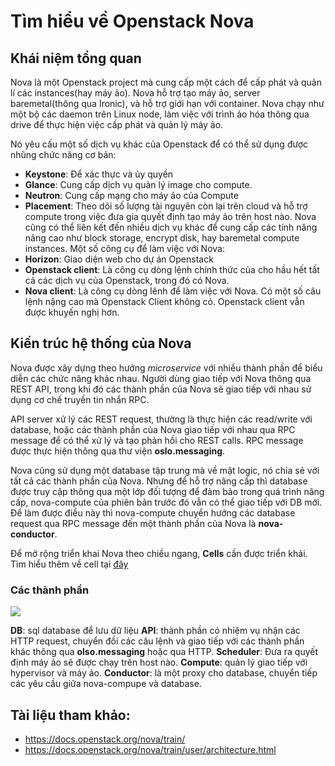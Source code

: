 # Tìm hiểu về Openstack Nova


## Khái niệm tổng quan

Nova là một Openstack project mà cung cấp một cách để cấp phát và quản lí các instances(hay máy ảo). Nova hỗ trợ tạo máy ảo, server baremetal(thông qua Ironic), và hỗ trợ giới hạn với container. Nova chạy như một bộ các daemon trên Linux node, làm việc với trình ảo hóa thông qua drive để thực hiện việc cấp phát và quản lý máy ảo. 

Nó yêu cấu một số dịch vụ khác của Openstack để có thể sử dụng được nhũng chức năng cơ bản:
- **Keystone**: Để xác thực và ủy quyền
- **Glance**: Cung cấp dịch vụ quản lý image cho compute.
- **Neutron**: Cung cấp mạng cho máy ảo của Compute
- **Placement**: Theo dõi số lượng tài nguyên còn lại trên cloud và hỗ trợ compute trong việc đưa gia quyết định tạo máy ảo trên host nào.
Nova cũng có thể liên kết đến nhiều dịch vụ khác để cung cấp các tính năng nâng cao như block storage, encrypt disk, hay baremetal compute instances.
Một số công cụ để làm việc với Nova:
- **Horizon**: Giao diện web cho dự án Openstack
- **Openstack client**: Là công cụ dòng lệnh chính thức của cho hầu hết tất cả các dịch vụ của Openstack, trong đó có Nova.
- **Nova client**: Là công cụ dòng lênh để làm việc với Nova. Có một số câu lệnh nậng cao mà Openstack Client không có. Openstack client vẫn được khuyến nghị hơn.


## Kiến trúc hệ thống của Nova

Nova được xây dựng theo hướng *microservice* với nhiều thành phần để biểu diễn các chức năng khác nhau. Người dùng giao tiếp với Nova thông qua REST API, trong khi đó các thành phần của Nova sẽ giao tiếp với nhau sử dụng cơ chế truyền tin nhắn RPC.

API server xử lý các REST request, thường là thực hiện các read/write với database, hoặc các thành phần của Nova giao tiếp với nhau qua RPC message để có thể xử lý và tạo phản hồi cho REST calls. RPC message được thực hiện thông qua thư viện **oslo.messaging**.

Nova cũng sử dụng một database tập trung mà về mặt logic, nó chia sẻ với tất cả các thành phần của Nova. Nhưng để hỗ trợ nâng cấp thì database được truy cập thông qua một lớp đối tượng để đảm bảo trong quá trình nâng cấp, nova-compute của phiên bản trước đó vẫn có thể giao tiếp với DB mới. Để làm được điều này thì nova-compute chuyển hướng các database request qua RPC message đến một thành phần của Nova là **nova-conductor**.

Để mở rộng triển khai Nova theo chiều ngang, **Cells** cần được triển khải. Tìm hiểu thêm về cell tại [đây](https://docs.openstack.org/nova/train/user/cells.html)

### Các thành phần

![](https://i.imgur.com/jfbSgg1.png)

**DB**: sql database để lưu dữ liệu
**API**: thành phần có nhiệm vụ nhận các HTTP request, chuyển đồi các câu lệnh và giao tiếp với các thành phần khác thông qua **olso.messaging** hoặc qua HTTP.
**Scheduler**: Đưa ra quyết định máy ảo sẽ được chạy trên host nào.
**Compute**: quản lý giao tiếp với hypervisor và máy ảo.
**Conductor**: là một proxy cho database, chuyển tiếp các yêu cầu giữa nova-compupe và database.

  


## Tài liệu tham khảo:

- https://docs.openstack.org/nova/train/
- https://docs.openstack.org/nova/train/user/architecture.html